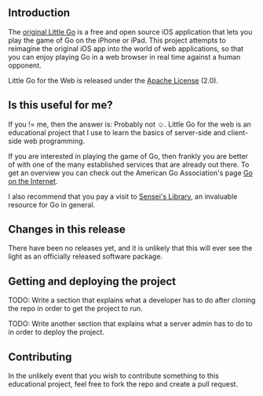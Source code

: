 ## Introduction

The [original Little Go](https://https://github.com/herzbube/littlego) is a free and open source iOS application that lets you play the game of Go on the iPhone or iPad. This project attempts to reimagine the original iOS app into the world of web applications, so that you can enjoy playing Go in a web browser in real time against a human opponent.

Little Go for the Web is released under the [Apache License](http://www.apache.org/licenses/LICENSE-2.0) (2.0).

## Is this useful for me?

If you != me, then the answer is: Probably not ☺. Little Go for the web is an educational project that I use to learn the basics of server-side and client-side web programming.

If you are interested in playing the game of Go, then frankly you are better of with one of the many established services that are already out there. To get an overview you can check out the 
American Go Association's page [Go on the Internet](http://www.usgo.org/go-internet).
 
I also recommend that you pay a visit to [Sensei's Library](https://senseis.xmp.net/), an invaluable resource for Go in general.

## Changes in this release

There have been no releases yet, and it is unlikely that this will ever see the light as an officially released software package.

## Getting and deploying the project

TODO: Write a section that explains what a developer has to do after cloning the repo in order to get the project to run.

TODO: Write another section that explains what a server admin has to do to in order to deploy the project.

## Contributing

In the unlikely event that you wish to contribute something to this educational project, feel free to fork the repo and create a pull request.

